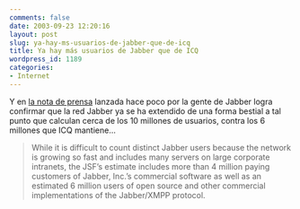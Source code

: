 ```yaml
---
comments: false
date: 2003-09-23 12:20:16
layout: post
slug: ya-hay-ms-usuarios-de-jabber-que-de-icq
title: Ya hay más usuarios de Jabber que de ICQ
wordpress_id: 1189
categories:
- Internet
---
```


Y en [la nota de prensa](http://www.jabber.org/press/2003-09-22.php) lanzada hace poco por la gente de Jabber logra confirmar que la red Jabber ya se ha extendido de una forma bestial a tal punto que calculan cerca de los 10 millones de usuarios, contra los 6 millones que ICQ mantiene…





> 

> 
> While it is difficult to count distinct Jabber users because the network is growing so fast and includes many servers on large corporate intranets, the JSF’s estimate includes more than 4 million paying customers of Jabber, Inc.’s commercial software as well as an estimated 6 million users of open source and other commercial implementations of the Jabber/XMPP protocol.
> 
> 





 
